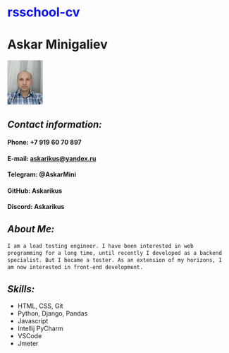 # <span style="color:blue">rsschool-cv</span>

# Askar Minigaliev
<img src="IMG_tiny.jpg" width=80px height=100px>

## *Contact information:*

#### Phone: +7 919 60 70 897
#### E-mail: askarikus@yandex.ru
#### Telegram: @AskarMini
#### GitHub: Askarikus
#### Discord: Askarikus

## *About Me:*
    I am a load testing engineer. I have been interested in web programming for a long time, until recently I developed as a backend specialist. But I became a tester. As an extension of my horizons, I am now interested in front-end development.
## *Skills:*
* HTML, CSS, Git
* Python, Django, Pandas
* Javascript
* Intellij PyCharm
* VSCode
* Jmeter
